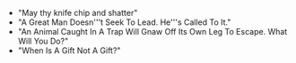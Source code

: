 - "May thy knife chip and shatter"
- "A Great Man Doesn'\''t Seek To Lead. He'\''s Called To It."
- "An Animal Caught In A Trap Will Gnaw Off Its Own Leg To Escape. What Will You Do?"
- "When Is A Gift Not A Gift?"
